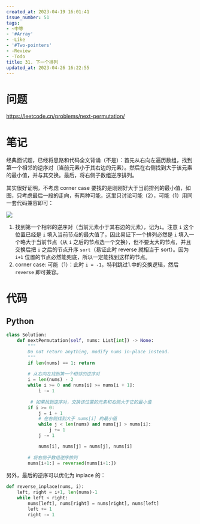 ```yaml
---
created_at: 2023-04-19 16:01:41
issue_number: 51
tags:
- ~中等
- '#Array'
- -Like
- '#Two-pointers'
- -Review
- -Todo
title: 31. 下一个排列
updated_at: 2023-04-26 16:22:55
---
```


# 问题

https://leetcode.cn/problems/next-permutation/

# 笔记

经典面试题，已经将思路和代码全文背诵（不是）：首先从右向左遍历数组，找到第一个相邻的逆序对（当前元素小于其右边的元素）。然后在右侧找到大于该元素的最小值，并与其交换。最后，将右侧子数组逆序排列。

其实很好证明，不考虑 corner case 要找的是刚刚好大于当前排列的最小值，如图，只考虑最后一段的走向，有两种可能，这里只讨论可能（2），可能（1）用同一套代码兼容即可：

![](https://pics.winterg.site/images/next_permutation.png)

1. 找到第一个相邻的逆序对（当前元素小于其右边的元素），记为`i`。注意 `i` 这个位置已经是 `i` 填入当前节点的最大值了，因此易证下一个排列必然是 `i` 填入一个略大于当前节点（从 `i` 之后的节点选一个交换），但不要太大的节点，并且交换后把 `i` 之后的节点升序 `sort`（易证此时 reverse 就相当于 sort）。因为 `i+1` 位置的节点必然能兜底，所以一定能找到这样的节点。
2. corner case: 可能（1）：此时 `i = -1`，特判跳过1.中的交换逻辑，然后`reverse` 即可兼容。

# 代码

## Python

```python
class Solution:
    def nextPermutation(self, nums: List[int]) -> None:
        """
        Do not return anything, modify nums in-place instead.
        """
        if len(nums) == 1: return
		
        # 从右向左找到第一个相邻的逆序对
        i = len(nums) - 2
        while i >= 0 and nums[i] >= nums[i + 1]:
            i -= 1
        
         # 如果找到逆序对，交换该位置的元素和右侧大于它的最小值
        if i >= 0:
            j = i + 1
            # 在右侧找到大于 nums[i] 的最小值
            while j < len(nums) and nums[j] > nums[i]:
                j += 1
            j -= 1

            nums[i], nums[j] = nums[j], nums[i]
            
		# 将右侧子数组逆序排列
        nums[i+1:] = reversed(nums[i+1:])

```

另外，最后的逆序可以优化为 inplace 的：

```python
def reverse_inplace(nums, i):
    left, right = i+1, len(nums)-1
    while left < right:
        nums[left], nums[right] = nums[right], nums[left]
        left += 1
        right -= 1
```

